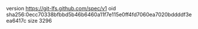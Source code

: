 version https://git-lfs.github.com/spec/v1
oid sha256:0ecc70338bfbbd5b46b6460a11f7e115e0ff4fd7060ea7020bddddf3eea6417c
size 3296
